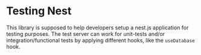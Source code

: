 # Testing Nest

This library is supposed to help developers setup a nest.js application for
testing purposes. The test server can work for unit-tests and/or
integration/functional tests by applying different hooks, like the
`useDatabase` hook.
